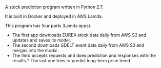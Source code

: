 A stock prediction program written in Python 2.7.

It is built in Docker and deployed in AWS Lamda.

This program has four parts (Lamda apps). 
* The first app downloads EUREX stock data daily from AWS S3 and updates and saves its model.
* The second downloads GDELT event data daily from AWS S3 and merges into the modal.
* The third accepts requests and does prediction and responses with the results.* The last one tries to predict long-term price trend.  
